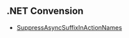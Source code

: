 ## .NET Convension

- [SuppressAsyncSuffixInActionNames](https://github.com/aspnet/Announcements/issues/351)